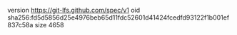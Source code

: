 version https://git-lfs.github.com/spec/v1
oid sha256:fd5d5856d25e4976beb65d11fdc52601d41424fcedfd93122f1b001ef837c58a
size 4658
